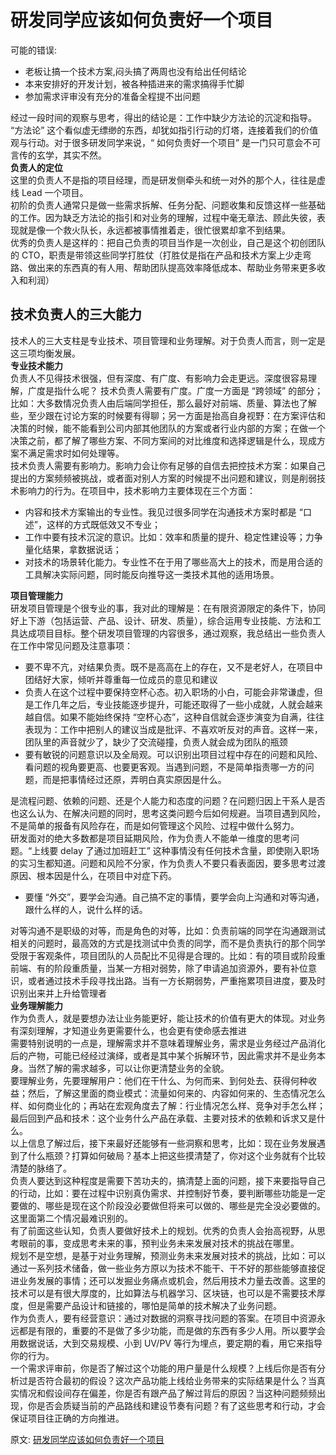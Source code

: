 # 研发同学应该如何负责好一个项目
可能的错误:  
- 老板让搞一个技术方案,闷头搞了两周也没有给出任何结论
- 本来安排好的开发计划，被各种插进来的需求搞得手忙脚
- 参加需求评审没有充分的准备全程提不出问题

经过一段时间的观察与思考，得出的结论是：工作中缺少方法论的沉淀和指导。  
“方法论” 这个看似虚无缥缈的东西，却犹如指引行动的灯塔，连接着我们的价值观与行动。对于很多研发同学来说，“ 如何负责好一个项目” 是一门只可意会不可言传的玄学，其实不然。  
**负责人的定位**  
这里的负责人不是指的项目经理，而是研发侧牵头和统一对外的那个人，往往是虚线 Lead 一个项目。  
初阶的负责人通常只是做一些需求拆解、任务分配、问题收集和反馈这样一些基础的工作。因为缺乏方法论的指引和对业务的理解，过程中毫无章法、顾此失彼，表现就是像一个救火队长，永远都被事情推着走，很忙很累却拿不到结果。  
优秀的负责人是这样的：把自己负责的项目当作是一次创业，自己是这个初创团队的 CTO，职责是带领这些同学打胜仗（打胜仗是指在产品和技术方案上少走弯路、做出来的东西真的有人用、帮助团队提高效率降低成本、帮助业务带来更多收入和利润）  

## 技术负责人的三大能力  
技术人的三大支柱是专业技术、项目管理和业务理解。对于负责人而言，则一定是这三项均衡发展。  
**专业技术能力**  
负责人不见得技术很强，但有深度、有广度、有影响力会走更远。深度很容易理解，广度是指什么呢？
技术负责人需要有广度。广度一方面是 “跨领域” 的部分；比如：大多数情况负责人由后端同学担任，那么最好对前端、质量、算法也了解些，至少跟在讨论方案的时候要有得聊；另一方面是抬高自身视野：在方案评估和决策的时候，能不能看到公司内部其他团队的方案或者行业内部的方案；在做一个决策之前，都了解了哪些方案、不同方案间的对比维度和选择逻辑是什么，现成方案不满足需求时如何处理等。  
技术负责人需要有影响力。影响力会让你有足够的自信去把控技术方案：如果自己提出的方案频频被挑战，或者面对别人方案的时候提不出问题和建议，则是削弱技术影响力的行为。在项目中，技术影响力主要体现在三个方面：  
- 内容和技术方案输出的专业性。我见过很多同学在沟通技术方案时都是 “口述”，这样的方式既低效又不专业；
- 工作中要有技术沉淀的意识。比如：效率和质量的提升、稳定性建设等；力争量化结果，拿数据说话；
- 对技术的场景转化能力。专业性不在于用了哪些高大上的技术，而是用合适的工具解决实际问题，同时能反向推导这一类技术其他的适用场景。

**项目管理能力**  
研发项目管理是个很专业的事，我对此的理解是：在有限资源限定的条件下，协同好上下游（包括运营、产品、设计、研发、质量），综合运用专业技能、方法和工具达成项目目标。整个研发项目管理的内容很多，通过观察，我总结出一些负责人在工作中常见问题及注意事项：  
- 要不卑不亢，对结果负责。既不是高高在上的存在，又不是老好人，在项目中团结好大家，倾听并尊重每一位成员的意见和建议
- 负责人在这个过程中要保持空杯心态。初入职场的小白，可能会非常谦虚，但是工作几年之后，专业技能逐步提升，可能还取得了一些小成就，人就会越来越自信。如果不能始终保持 “空杯心态”，这种自信就会逐步演变为自满，往往表现为：工作中把别人的建议当成是批评、不喜欢听反对的声音。这样一来，团队里的声音就少了，缺少了交流碰撞，负责人就会成为团队的瓶颈
- 要有敏锐的问题意识以及全局观。可以识别出项目过程中存在的问题和风险、看问题的视角要更高、也要更客观。当遇到问题，不是简单指责哪一方的问题，而是把事情经过还原，弄明白真实原因是什么。

是流程问题、依赖的问题、还是个人能力和态度的问题？在问题归因上干系人是否也这么认为、在解决问题的同时，思考这类问题今后如何规避。当项目遇到风险，不是简单的报备有风险存在，而是如何管理这个风险、过程中做什么努力。  
研发面对的绝大多数都是项目延期风险，作为负责人不能单一维度的思考问题。“上线要 delay 了通过加班赶工” 这种事情没有任何技术含量，即使刚入职场的实习生都知道。问题和风险不分家，作为负责人不要只看表面因，要多思考过渡原因、根本因是什么，在项目中对症下药。  
- 要懂 “外交”，要学会沟通。自己搞不定的事情，要学会向上沟通和对等沟通，跟什么样的人，说什么样的话。

对等沟通不是职级的对等，而是角色的对等，比如：负责前端的同学在沟通跟测试相关的问题时，最高效的方式是找测试中负责的同学，而不是负责执行的那个同学  
受限于客观条件，项目团队的人员配比不见得是合理的。比如：有的项目或阶段重前端、有的阶段重质量，当某一方相对弱势，除了申请追加资源外，要有补位意识，或者通过技术手段寻找出路。当有一方长期弱势，严重拖累项目进度，要及时识别出来并上升给管理者  
**业务理解能力**  
作为负责人，就是要想办法让业务能更好，能让技术的价值有更大的体现。对业务有深刻理解，才知道业务更需要什么，也会更有使命感去推进  
需要特别说明的一点是，理解需求并不意味着理解业务，需求是业务经过产品消化后的产物，可能已经经过演绎，或者是其中某个拆解环节，因此需求并不是业务本身。当然了解的需求越多，可以让你更清楚业务的全貌。  
要理解业务，先要理解用户：他们在干什么、为何而来、到何处去、获得何种收益；然后，了解这里面的商业模式：流量如何来的、内容如何来的、生态情况怎么样、如何商业化的；再站在宏观角度去了解：行业情况怎么样、竞争对手怎么样；最后回到产品和技术：这个业务什么产品在承载、主要对技术的依赖和诉求又是什么。  
以上信息了解过后，接下来最好还能够有一些洞察和思考，比如：现在业务发展遇到了什么瓶颈？打算如何破局？基本上把这些摸清楚了，你对这个业务就有个比较清楚的脉络了。  
负责人要达到这种程度是需要下苦功夫的，搞清楚上面的问题，接下来要指导自己的行动，比如：要在过程中识别真伪需求、并控制好节奏，要判断哪些功能是一定要做的、哪些是现在这个阶段没必要做但将来可以做的、哪些是完全没必要做的。这里面第二个情况最难识别的。  
有了前面这些认知，负责人要做好技术上的规划。优秀的负责人会抬高视野，从思考眼前的事，变成思考未来的事，预判业务未来发展对技术的挑战在哪里。  
规划不是空想，是基于对业务理解，预测业务未来发展对技术的挑战，比如：可以通过一系列技术储备，做一些业务方原以为技术不能干、干不好的那些能够直接促进业务发展的事情；还可以发掘业务痛点或机会，然后用技术力量去改善。这里的技术可以是有很大厚度的，比如算法与机器学习、区块链，也可以是不需要技术厚度，但是需要产品设计和链接的，哪怕是简单的技术解决了业务问题。  
作为负责人，要有经营意识：通过对数据的洞察寻找问题的答案。在项目中资源永远都是有限的，重要的不是做了多少功能，而是做的东西有多少人用。所以要学会用数据说话，大到交易规模、小到 UV/PV 等行为埋点，要定期的看，用它来指导你的行为。  
一个需求评审前，你是否了解过这个功能的用户量是什么规模？上线后你是否有分析过是否符合最初的假设？这次产品功能上线给业务带来的实际结果是什么？当真实情况和假设间存在偏差，你是否有跟产品了解过背后的原因？当这种问题频频出现，你是否会质疑当前的产品路线和建设节奏有问题？有了这些思考和行动，才会保证项目往正确的方向推进。


原文: 
[研发同学应该如何负责好一个项目](https://mp.weixin.qq.com/s/Aa0tKO0A9IECRq2ZARyS-A)
